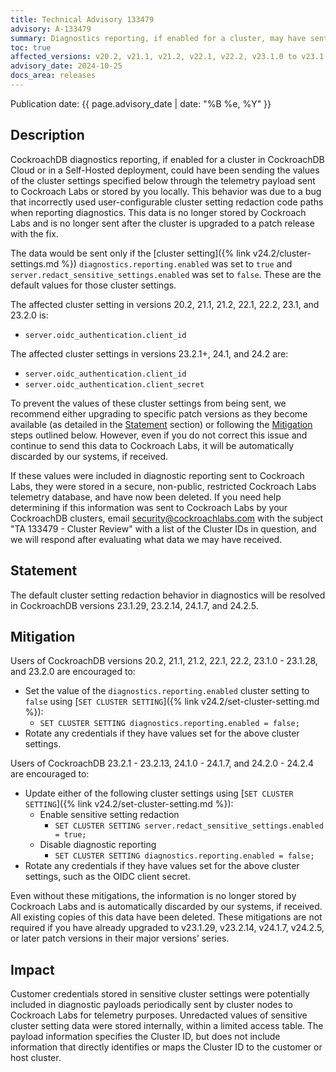 ```yaml
---
title: Technical Advisory 133479
advisory: A-133479
summary: Diagnostics reporting, if enabled for a cluster, may have sent OIDC credentials stored in cluster settings to a secure, limited access Cockroach Labs telemetry database. The payload would have contained a unique cluster ID, and no publicly identifiable customer information.
toc: true
affected_versions: v20.2, v21.1, v21.2, v22.1, v22.2, v23.1.0 to v23.1.28, v23.2.0 to 23.2.13, v24.1.0 to v24.1.6, v24.2.0 to 24.2.4
advisory_date: 2024-10-25
docs_area: releases
---
```


Publication date: {{ page.advisory_date | date: "%B %e, %Y" }}

## Description

CockroachDB diagnostics reporting, if enabled for a cluster in CockroachDB Cloud or in a Self-Hosted deployment, could have been sending the values of the cluster settings specified below through the telemetry payload sent to Cockroach Labs or stored by you locally. This behavior was due to a bug that incorrectly used user-configurable cluster setting redaction code paths when reporting diagnostics. This data is no longer stored by Cockroach Labs and is no longer sent after the cluster is upgraded to a patch release with the fix.

The data would be sent only if the [cluster setting]({% link v24.2/cluster-settings.md %}) `diagnostics.reporting.enabled` was set to `true` and `server.redact_sensitive_settings.enabled` was set to `false`. These are the default values for those cluster settings.

The affected cluster setting in versions 20.2, 21.1, 21.2, 22.1, 22.2, 23.1, and 23.2.0 is:

- `server.oidc_authentication.client_id`

The affected cluster settings in versions 23.2.1+, 24.1, and 24.2 are:

- `server.oidc_authentication.client_id`
- `server.oidc_authentication.client_secret`

To prevent the values of these cluster settings from being sent, we recommend either upgrading to specific patch versions as they become available (as detailed in the [Statement](#statement) section) or following the [Mitigation](#mitigation) steps outlined below. However, even if you do not correct this issue and continue to send this data to Cockroach Labs, it will be automatically discarded by our systems, if received.

If these values were included in diagnostic reporting sent to Cockroach Labs, they were stored in a secure, non-public, restricted Cockroach Labs telemetry database, and have now been deleted. If you need help determining if this information was sent to Cockroach Labs by your CockroachDB clusters, email <a href="mailto:security@cockroachlabs.com?subject=TA 133479 Cluster Review">security@cockroachlabs.com</a> with the subject "TA 133479 - Cluster Review" with a list of the Cluster IDs in question, and we will respond after evaluating what data we may have received.

## Statement

The default cluster setting redaction behavior in diagnostics will be resolved in CockroachDB versions 23.1.29, 23.2.14, 24.1.7, and 24.2.5.

## Mitigation

Users of CockroachDB versions 20.2, 21.1, 21.2, 22.1, 22.2, 23.1.0 - 23.1.28, and 23.2.0 are encouraged to:

- Set the value of the `diagnostics.reporting.enabled` cluster setting to `false` using [`SET CLUSTER SETTING`]({% link v24.2/set-cluster-setting.md %}):
  - `SET CLUSTER SETTING diagnostics.reporting.enabled = false;`
- Rotate any credentials if they have values set for the above cluster settings.

Users of CockroachDB 23.2.1 - 23.2.13, 24.1.0 - 24.1.7, and 24.2.0 - 24.2.4 are encouraged to:

- Update either of the following cluster settings using [`SET CLUSTER SETTING`]({% link v24.2/set-cluster-setting.md %}):
  - Enable sensitive setting redaction
    - `SET CLUSTER SETTING server.redact_sensitive_settings.enabled = true;`  
  - Disable diagnostic reporting
    - `SET CLUSTER SETTING diagnostics.reporting.enabled = false;`  
- Rotate any credentials if they have values set for the above cluster settings, such as the OIDC client secret.

Even without these mitigations, the information is no longer stored by Cockroach Labs and is automatically discarded by our systems, if received. All existing copies of this data have been deleted. These mitigations are not required if you have already upgraded to v23.1.29, v23.2.14, v24.1.7, v24.2.5, or later patch versions in their major versions’ series.

## Impact

Customer credentials stored in sensitive cluster settings were potentially included in diagnostic payloads periodically sent by cluster nodes to Cockroach Labs for telemetry purposes. Unredacted values of sensitive cluster setting data were stored internally, within a limited access table. The payload information specifies the Cluster ID, but does not include information that directly identifies or maps the Cluster ID to the customer or host cluster.